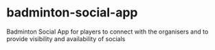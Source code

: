 # badminton-social-app
Badminton Social App for players to connect with the organisers and to provide visibility and availability of socials
